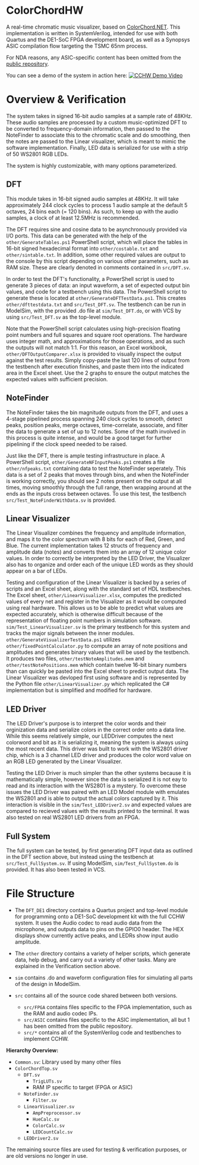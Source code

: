 # ColorChordHW
A real-time chromatic music visualizer, based on [ColorChord.NET](https://www.colorchord.net). This implementation is written in SystemVerilog, intended for use with both Quartus and the DE1-SoC FPGA development board, as well as a Synopsys ASIC compilation flow targeting the TSMC 65nm process.

For NDA reasons, any ASIC-specific content has been omitted from the [public repository](https://github.com/CaiB/CCHW).

You can see a demo of the system in action here:
[![CCHW Demo Video](https://i.ytimg.com/vi_webp/yif7L6G9M1Y/maxresdefault.webp)](https://www.youtube.com/watch?v=yif7L6G9M1Y)

# Overview & Verification
The system takes in signed 16-bit audio samples at a sample rate of 48KHz. These audio samples are processed by a custom music-optimized DFT to be converted to frequency-domain information, then passed to the NoteFinder to associate this to the chromatic scale and do smoothing, then the notes are passed to the Linear visualizer, which is meant to mimic the software implementation. Finally, LED data is serialized for use with a strip of 50 WS2801 RGB LEDs.

The system is highly customizable, with many options parameterized.

## DFT
This module takes in 16-bit signed audio samples at 48KHz. It will take approximately 244 clock cycles to process 1 audio sample at the default 5 octaves, 24 bins each (= 120 bins). As such, to keep up with the audio samples, a clock of at least 12.5MHz is recommended.

The DFT requires sine and cosine data to be asynchronously provided via I/O ports. This data can be generated with the help of the `other/GenerateTables.ps1` PowerShell script, which will place the tables in 16-bit signed hexadecimal format into `other/costable.txt` and `other/sintable.txt`. In addition, some other required values are output to the console by this script depending on various other parameters, such as RAM size. These are clearly denoted in comments contained in `src/DFT.sv`.

In order to test the DFT's functionality, a PowerShell script is used to generate 3 pieces of data: an input waveform, a set of expected output bin values, and code for a testbench using this data. The PowerShell script to generate these is located at `other/GenerateDFTTestData.ps1`. This creates `other/dfttestdata.txt` and `src/Test_DFT.sv`. The testbench can be run in ModelSim, with the provided .do file at `sim/Test_DFT.do`, or with VCS by using `src/Test_DFT.sv` as the top-level module.

Note that the PowerShell script calculates using high-precision floating point numbers and full squares and square root operations. The hardware uses integer math, and approximations for those operations, and as such the outputs will not match 1:1. For this reason, an Excel workbook, `other/DFTOutputComparer.xlsx` is provided to visually inspect the output against the test results. Simply copy-paste the last 120 lines of output from the testbench after execution finishes, and paste them into the indicated area in the Excel sheet. Use the 2 graphs to ensure the output matches the expected values with sufficient precision.

## NoteFinder
The NoteFinder takes the bin magnitude outputs from the DFT, and uses a 4-stage pipelined process spanning 240 clock cycles to smooth, detect peaks, position peaks, merge octaves, time-correlate, associate, and filter the data to generate a set of up to 12 notes. Some of the math involved in this process is quite intense, and would be a good target for further pipelining if the clock speed needed to be raised.

Just like the DFT, there is ample testing infrastructure in place. A PowerShell script, `other/GenerateNFInputPeaks.ps1` creates a file `other/nfpeaks.txt` containing data to test the NoteFinder seperately. This data is a set of 2 peaks that moves through bins, and when the NoteFinder is working correctly, you should see 2 notes present on the output at all times, moving smoothly through the full range, then wrapping around at the ends as the inputs cross between octaves. To use this test, the testbench `src/Test_NoteFinderWithData.sv` is provided.

## Linear Visualizer
The Linear Visualizer combines the frequency and amplitude information, and maps it to the color spectrum with 8 bits for each of Red, Green, and Blue. The current implementation takes 12 
structs of frequency and amplitude data (notes) and converts them into an array of 12 unique color values. In order to correctly be interpreted by the LED Driver, the Visualizer also has to organize and order each of the unique LED words as they should appear on a bar of LEDs.

Testing and configuration of the Linear Visualizer is backed by a series of scripts and an Excel sheet, along with the standard set of HDL testbenches. The Excel sheet, `other/LinearVisualizer.xlsx`, computes the predicted values of every net and register in the Visualizer as it would be computed using real hardware. This allows us to be able to predict what values are expected accurately, which is otherwise difficult because of the representation of floating point numbers in simulation software. `sim/Test_LinearVisualizer.sv` is the primary testbench for this system and tracks the major signals between the inner modules. `other/GenerateVisualizerTestData.ps1` utilizes `other/fixedPointCalculator.py` to compute an array of note positions and amplitudes and generates binary values that will be used by the testbench. It produces two files, `other/testNoteAmplitudes.mem` and `other/testNotePositions.mem` which contain twelve 16-bit binary numbers than can quickly be pasted into the Excel sheet to predict output data. The Linear Visualizer was devloped first using software and is represented by the Python file `other/LinearVisualizer.py` which replicated the C# implementation but is simplified and modified for hardware.

## LED Driver
The LED Driver's purpose is to interpret the color words and their orginization data and serialize colors in the correct order onto a data line. While this seems relatively simple, our LEDDriver
computes the next colorword and bit as it is serializing it, meaning the system is always using the most recent data. This driver was built to work with the WS2801 driver chip, which is a
3 channel LED driver and produces the color word value on an RGB LED generated by the Linear Visualizer.

Testing the LED Driver is much simpler than the other systems because it is mathematically simple, however since the data is serialized it is not eay to read and its interaction with the WS2801 is a mystery. To overcome these issues the LED Driver was paired with an LED Model module with emulates the WS2801 and is able to output the actual colors captured by it. This interaction
is visible in the `sim/Test_LEDDriver2.sv` and expected values are compared to recieved values with the results printed to the terminal. It was also tested on real WS2801 LED drivers from an FPGA.

## Full System
The full system can be tested, by first generating DFT input data as outlined in the DFT section above, but instead using the testbench at `src/Test_FullSystem.sv`. If using ModelSim, `sim/Test_FullSystem.do` is provided. It has also been tested in VCS.

# File Structure
- The `DFT_DE1` directory contains a Quartus project and top-level module for programming onto a DE1-SoC development kit with the full CCHW system. It uses the Audio codec to read audio data from the microphone, and outputs data to pins on the GPIO0 header. The HEX displays show currently active peaks, and LEDRs show input audio amplitude.

- The `other` directory contains a variety of helper scripts, which generate data, help debug, and carry out a variety of other tasks. Many are explained in the Verification section above.

- `sim` contains .do and waveform configuration files for simulating all parts of the design in ModelSim.

- `src` contains all of the source code shared between both versions.
    - `src/FPGA` contains files specific to the FPGA implementation, such as the RAM and audio codec IPs.
    - `src/ASIC` contains files specific to the ASIC implementation, all but 1 has been omitted from the public repository.
    - `src/*` contains all of the SystemVerilog code and testbenches to implement CCHW.

**Hierarchy Overview:**
- `Common.sv`: Library used by many other files
- `ColorChordTop.sv`
    - `DFT.sv`
        - `TrigLUTs.sv`
        - RAM IP specific to target (FPGA or ASIC)
    - `NoteFinder.sv`
        - `Filter.sv`
    - `LinearVisualizer.sv`
        - `AmpPreprocessor.sv`
        - `HueCalc.sv`
        - `ColorCalc.sv`
        - `LEDCountCalc.sv`
    - `LEDDriver2.sv`

The remaining source files are used for testing & verification purposes, or are old versions no longer in use.